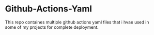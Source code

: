 # Github-Actions-Yaml
This repo containes multiple github actions yaml files that i hvae used in some of my projects for complete deployment.
